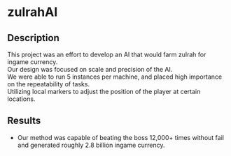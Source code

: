 # zulrahAI
## Description
This project was an effort to develop an AI that would farm zulrah for ingame currency.  
Our design was focused on scale and precision of the AI.  
We were able to run 5 instances per machine, and placed high importance on the repeatability of tasks.  
Utilizing local markers to adjust the position of the player at certain locations.
## Results
* Our method was capable of beating the boss 12,000+ times without fail and generated roughly 2.8 billion ingame currency.
